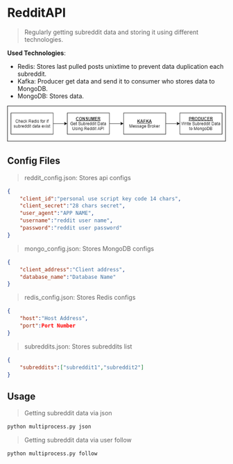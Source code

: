 # RedditAPI
> Regularly getting subreddit data and storing it using different technologies.

**Used Technologies**:
* Redis: Stores last pulled posts unixtime to prevent data duplication each subreddit.
* Kafka: Producer get data and send it to consumer who stores data to MongoDB.
* MongoDB: Stores data.

<p align="center">
  <img src="/images/system.png">
</p>

## Config Files
> reddit_config.json: Stores api configs
```json
{
    "client_id":"personal use script key code 14 chars",
    "client_secret":"28 chars secret",
    "user_agent":"APP NAME",
    "username":"reddit user name",
    "password":"reddit user password"
}
```
> mongo_config.json: Stores MongoDB configs
```json
{
    "client_address":"Client address",
    "database_name":"Database Name"
}
```
> redis_config.json: Stores Redis configs
```json
{
    "host":"Host Address",
    "port":Port Number
}
```
> subreddits.json: Stores subreddits list

```json
{
    "subreddits":["subreddit1","subreddit2"]    
}
```

## Usage
> Getting subreddit data via json
```cmd
python multiprocess.py json
```
> Getting subreddit data via user follow
```cmd
python multiprocess.py follow
```
